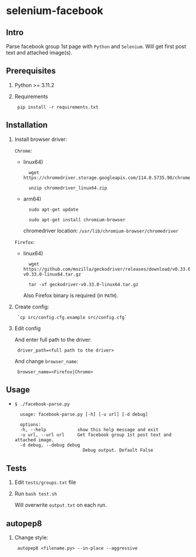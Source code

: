 # selenium-facebook

## Intro

Parse facebook group 1st page with `Python` and `Selenium`. Will get first post text and attached image(s).

## Prerequisites 

1. Python >= 3.11.2

1. Requirements

        pip install -r requirements.txt

## Installation

1. Install browser driver:

    `Chrome`:

    * linux64)


            wget https://chromedriver.storage.googleapis.com/114.0.5735.90/chromedriver_linux64.zip

            unzip chromedriver_linux64.zip 

    * arm64)
        
            sudo apt-get update

            sudo apt-get install chromium-browser
        
        chromedriver location: `/usr/lib/chromium-browser/chromedriver`

    `Firefox`:

    * linux64)

            wget https://github.com/mozilla/geckodriver/releases/download/v0.33.0/geckodriver-v0.33.0-linux64.tar.gz

            tar -xf geckodriver-v0.33.0-linux64.tar.gz
        
       Also Firefox binary is required (in `PATH`).

1. Create config:

        `cp src/config.cfg.example src/config.cfg`

1. Edit config
    
    And enter full path to the driver:

        driver_path=<full path to the driver>
    
    And change `browser_name`:
        
        browser_name=<Firefox|Chrome>

## Usage

* `$ ./facebook-parse.py`

        usage: facebook-parse.py [-h] [-u url] [-d debug]

        options:
        -h, --help            show this help message and exit
        -u url, --url url     Get facebook group 1st post text and attached image.
        -d debug, --debug debug
                                Debug output. Default False

## Tests

1. Edit `tests/groups.txt` file

1. Run `bash test.sh`
    
    Will overwrite `output.txt` on each run. 

## autopep8

1. Change style:

        autopep8 <filename.py> --in-place --aggressive
